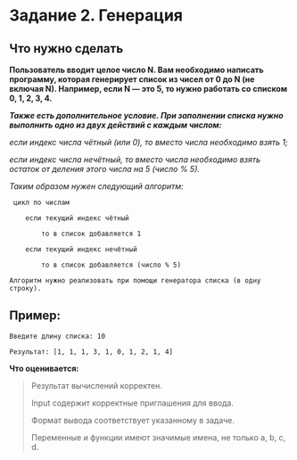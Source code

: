 # Задание 2. Генерация
## Что нужно сделать
**Пользователь вводит целое число N. Вам необходимо написать программу, которая генерирует список из чисел от 0 до N (не включая N). Например, если N — это 5, то нужно работать со списком 0, 1, 2, 3, 4.**

***Также есть дополнительное условие. При заполнении списка нужно выполнить одно из двух действий с каждым числом:***

*если индекс числа чётный (или 0), то вместо числа необходимо взять 1;*

*если индекс числа нечётный, то вместо числа необходимо взять остаток от деления этого числа на 5 (число % 5).*

*Таким образом нужен следующий алгоритм:*
```
 цикл по числам

    если текущий индекс чётный

        то в список добавляется 1

    если текущий индекс нечётный

        то в список добавляется (число % 5)

Алгоритм нужно реализовать при помощи генератора списка (в одну строку).
```
## Пример:
```
Введите длину списка: 10

Результат: [1, 1, 1, 3, 1, 0, 1, 2, 1, 4]
```

**Что оценивается:**
> Результат вычислений корректен.
> 
> Input содержит корректные приглашения для ввода.
> 
> Формат вывода соответствует указанному в задаче.
> 
> Переменные и функции имеют значимые имена, не только a, b, c, d. 
